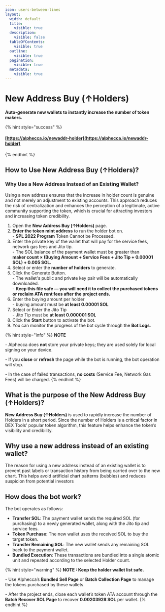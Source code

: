 ```yaml
---
icon: users-between-lines
layout:
  width: default
  title:
    visible: true
  description:
    visible: false
  tableOfContents:
    visible: true
  outline:
    visible: true
  pagination:
    visible: true
  metadata:
    visible: true
---
```


# New Address Buy (↑Holders)

**Auto-generate new wallets to instantly increase the number of token makers.**

{% hint style="success" %}
#### [https://alphecca.io/newaddr-holder](https://alphecca.io/newaddr-holder)
{% endhint %}

## How to Use **New Address Buy (↑Holders)**?&#x20;

### Why Use a New Address Instead of an Existing Wallet?

Using a new address ensures that the increase in holder count is genuine and not merely an adjustment to existing accounts. This approach reduces the risk of centralization and enhances the perception of a legitimate, active community supporting the token, which is crucial for attracting investors and increasing token credibility.

1. Open the **New Address Buy (↑Holders)** page.
2. **Enter the token mint address** to run the holder bot on.\
   \- **SPL 2022 Program** Token Cannot be Processed.
3. Enter the private key of the wallet that will pay for the service fees, network gas fees and Jito tip.\
   \- The SOL balance of the payment wallet must be greater than\
   **maker count × (Buying Amount + Service Fees + Jito Tip + 0.00001 SOL) + 0.005 SOL.**
4. Select or enter the **number of holders** to generate.
5. Click the Generate Button.\
   \- The wallet's public and private key pair will be automatically downloaded.\
   \- **Keep this file safe — you will need it to collect the purchased tokens or reclaim ATA rent fees after the project ends.**
6. Enter the buying amount per holder\
   \- buying amount must be **at least 0.00001 SOL**
7. Select or Enter the Jito Tip\
   \- Jito Tip must be **at least 0.000001 SOL**
8. Click the **Start** button to activate the bot.
9. You can monitor the progress of the bot cycle through the **Bot Logs**.

{% hint style="info" %}
**NOTE**

\- Alphecca does **not** store your private keys; they are used solely for local signing on your device.

\- If you **close** or **refresh** the page while the bot is running, the bot operation will stop.

\- In the case of failed transactions, **no costs** (Service Fee, Network Gas Fees) will be charged.
{% endhint %}

## What is the purpose of the **New Address Buy (↑Holders)**?

**New Address Buy (↑Holders)** is used to rapidly increase the number of Holders in a short period. Since the number of Holders is a critical factor in DEX Tools’ popular token algorithm, this feature helps enhance the token’s visibility and credibility.

## Why use a new address instead of an existing wallet?

The reason for using a new address instead of an existing wallet is to prevent past labels or transaction history from being carried over to the new chart. This helps avoid artificial chart patterns (bubbles) and reduces suspicion from potential investors

## How does the bot work?

The bot operates as follows:

* **Transfer SOL**: The payment wallet sends the required SOL (for purchasing) to a newly generated wallet, along with the Jito tip and service fees.
* **Token Purchase**: The new wallet uses the received SOL to buy the target token.
* **Transfer Remaining SOL**: The new wallet sends any remaining SOL back to the payment wallet.
* **Bundled Execution**: These transactions are bundled into a single atomic unit and repeated according to the selected Holder count.

{% hint style="warning" %}
**NOTE : Keep the holder wallet list safe.**

\- Use Alphecca’s **Bundled Sell Page** or **Batch Collection Page** to manage the tokens purchased by these wallets.

\- After the project ends, close each wallet’s token ATA account through the **Batch Recover SOL Page** to recover **0.00203928 SOL** per wallet.
{% endhint %}
